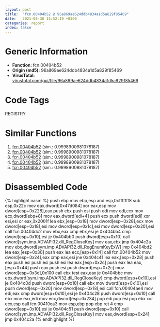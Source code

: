 ```yaml
---
layout: post
title:  "fcn.00404b52 @ 96a869ae624ddb4834a1d5a829f85469"
date:   2021-08-30 15:52:19 +0300
categories: report
index: false
---
```


# Generic Information
- **Function:** fcn.00404b52
- **Origin (md5):** 96a869ae624ddb4834a1d5a829f85469
- **VirusTotal:** [virustotal.com/gui/file/96a869ae624ddb4834a1d5a829f85469][virustotal_ref]

# Code Tags
<span class="tag" id="REGISTRY">REGISTRY</span>


# Similar Functions

1. [fcn.00404b52][similar_1_ref] (sim.: 0.9998900981078187)
2. [fcn.00404b52][similar_2_ref] (sim.: 0.9998900981078187)
3. [fcn.00404b52][similar_3_ref] (sim.: 0.9998900981078187)
4. [fcn.00404b52][similar_4_ref] (sim.: 0.9998900981078187)
5. [fcn.00404b52][similar_5_ref] (sim.: 0.9998900981078187)


# Disassembled Code

{% highlight nasm %}
push ebp
mov ebp,esp
and esp,0xfffffff8
sub esp,0x22c
mov eax,dword[0x47d084]
xor eax,esp
mov dword[esp+0x228],eax
push ebx
push esi
push edi
mov edi,ecx
mov ecx,dword[ebp+8]
mov eax,dword[edi+4]
push ecx
push dword[edi]
xor esi,esi
or eax,0x2001f
lea ebx,[esp+0x18]
mov dword[esp+0x28],ecx
mov dword[esp+0x18],esi
mov dword[esp+0x1c],esi
mov dword[esp+0x20],esi
call fcn.00404dc2
mov ebx,eax
cmp ebx,esi
je 0x404bb4
cmp dword[esp+0x10],esi
je 0x404bb0
push dword[esp+0x10]
call dword[sym.imp.ADVAPI32.dll_RegCloseKey]
mov eax,ebx
jmp 0x404c2a
mov ebx,dword[sym.imp.ADVAPI32.dll_RegEnumKeyExW]
jmp 0x404bd2
lea eax,[esp+0x30]
push eax
lea ecx,[esp+0x14]
call fcn.00404b52
mov dword[esp+0x24],eax
cmp eax,esi
jne 0x404c41
lea eax,[esp+0x28]
push eax
push esi
push esi
push esi
lea eax,[esp+0x2c]
push eax
lea eax,[esp+0x44]
push eax
push esi
push dword[esp+0x2c]
mov dword[esp+0x3c],0x100
call ebx
test eax,eax
je 0x404bbc
mov ebx,dword[sym.imp.ADVAPI32.dll_RegCloseKey]
cmp dword[esp+0x10],esi
je 0x404c0d
push dword[esp+0x10]
call ebx
mov dword[esp+0x10],esi
push dword[esp+0x20]
mov dword[esp+0x18],esi
call fcn.00404ae4
mov edi,eax
cmp dword[esp+0x10],esi
je 0x404c28
push dword[esp+0x10]
call ebx
mov eax,edi
mov ecx,dword[esp+0x234]
pop edi
pop esi
pop ebx
xor ecx,esp
call fcn.00410ea3
mov esp,ebp
pop ebp
ret 4
cmp dword[esp+0x10],esi
je 0x404c51
push dword[esp+0x10]
call dword[sym.imp.ADVAPI32.dll_RegCloseKey]
mov eax,dword[esp+0x24]
jmp 0x404c2a
{% endhighlight %}


[similar_1_ref]: /report/fcn.00404b52@4c537a3700803bd0868438c678e579fa
[similar_2_ref]: /report/fcn.00404b52@505be53c36227b94e2fcc406f247f6e5
[similar_3_ref]: /report/fcn.00404b52@c077742bdc6d4f2c0ca7d0e2a6a94acf
[similar_4_ref]: /report/fcn.00404b52@bdd97566e720668726279189e068b6a8
[similar_5_ref]: /report/fcn.00404b52@19194271be14ff080bcaeeab4e376f0f
[virustotal_ref]: https://www.virustotal.com/gui/file/96a869ae624ddb4834a1d5a829f85469
